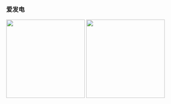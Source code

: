 ### 爱发电
<img src="https://github.com/mcxiaochenn/mcxiaochenn/images/aifadian/wechat.png" width="210px">
<img src="https://github.com/mcxiaochenn/mcxiaochenn/images/aifadian/alipay.png" width="210px">
